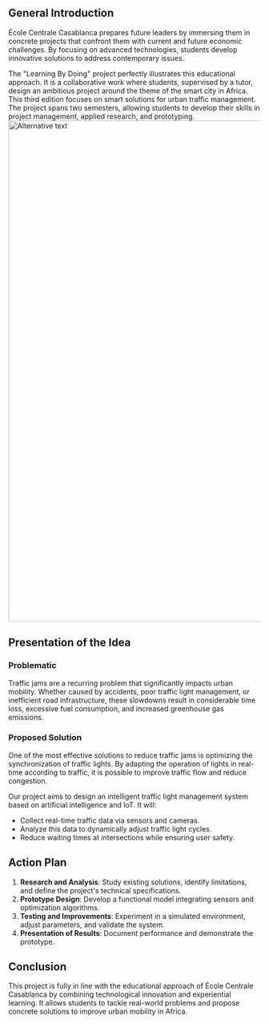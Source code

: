 ## General Introduction
École Centrale Casablanca prepares future leaders by immersing them in concrete projects that confront them with current and future economic challenges. By focusing on advanced technologies, students develop innovative solutions to address contemporary issues.

The "Learning By Doing" project perfectly illustrates this educational approach. It is a collaborative work where students, supervised by a tutor, design an ambitious project around the theme of the smart city in Africa. This third edition focuses on smart solutions for urban traffic management. The project spans two semesters, allowing students to develop their skills in project management, applied research, and prototyping.
<img src="poster (2)-1.png" alt="Alternative text" width="1000">

## Presentation of the Idea
### Problematic
Traffic jams are a recurring problem that significantly impacts urban mobility. Whether caused by accidents, poor traffic light management, or inefficient road infrastructure, these slowdowns result in considerable time loss, excessive fuel consumption, and increased greenhouse gas emissions.

### Proposed Solution
One of the most effective solutions to reduce traffic jams is optimizing the synchronization of traffic lights. By adapting the operation of lights in real-time according to traffic, it is possible to improve traffic flow and reduce congestion.

Our project aims to design an intelligent traffic light management system based on artificial intelligence and IoT. It will:
- Collect real-time traffic data via sensors and cameras.
- Analyze this data to dynamically adjust traffic light cycles.
- Reduce waiting times at intersections while ensuring user safety.

## Action Plan
1. **Research and Analysis**: Study existing solutions, identify limitations, and define the project's technical specifications.
2. **Prototype Design**: Develop a functional model integrating sensors and optimization algorithms.
3. **Testing and Improvements**: Experiment in a simulated environment, adjust parameters, and validate the system.
4. **Presentation of Results**: Document performance and demonstrate the prototype.

## Conclusion
This project is fully in line with the educational approach of École Centrale Casablanca by combining technological innovation and experiential learning. It allows students to tackle real-world problems and propose concrete solutions to improve urban mobility in Africa.
